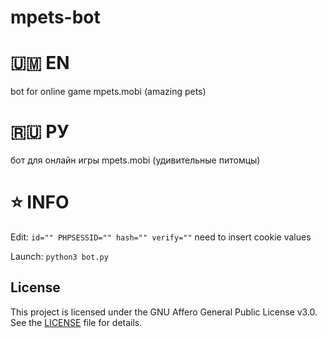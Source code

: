 # mpets-bot
# 🇺🇲 EN
bot for online game mpets.mobi (amazing pets)
# 🇷🇺 РУ
бот для онлайн игры mpets.mobi (удивительные питомцы)

# ⭐ INFO
Edit:
`id=""
PHPSESSID=""
hash=""
verify=""`
need to insert cookie values

Launch: `python3 bot.py`


## License
This project is licensed under the GNU Affero General Public License v3.0. See the [LICENSE](LICENSE) file for details.
